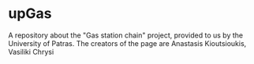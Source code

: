 # upGas
A repository about the "Gas station chain" project, provided to us by the University of Patras. The creators of the page are Anastasis Kioutsioukis, Vasiliki Chrysi
